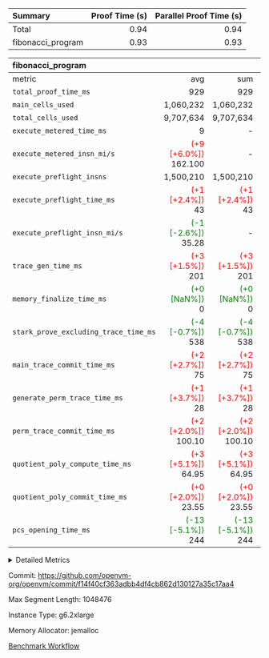 | Summary | Proof Time (s) | Parallel Proof Time (s) |
|:---|---:|---:|
| Total |  0.94 |  0.94 |
| fibonacci_program |  0.93 |  0.93 |


| fibonacci_program |||||
|:---|---:|---:|---:|---:|
|metric|avg|sum|max|min|
| `total_proof_time_ms ` |  929 |  929 |  929 |  929 |
| `main_cells_used     ` |  1,060,232 |  1,060,232 |  1,060,232 |  1,060,232 |
| `total_cells_used    ` |  9,707,634 |  9,707,634 |  9,707,634 |  9,707,634 |
| `execute_metered_time_ms` |  9 | -          | -          | -          |
| `execute_metered_insn_mi/s` | <span style='color: red'>(+9 [+6.0%])</span> 162.100 | -          | <span style='color: red'>(+9 [+6.0%])</span> 162.100 | <span style='color: red'>(+9 [+6.0%])</span> 162.100 |
| `execute_preflight_insns` |  1,500,210 |  1,500,210 |  1,500,210 |  1,500,210 |
| `execute_preflight_time_ms` | <span style='color: red'>(+1 [+2.4%])</span> 43 | <span style='color: red'>(+1 [+2.4%])</span> 43 | <span style='color: red'>(+1 [+2.4%])</span> 43 | <span style='color: red'>(+1 [+2.4%])</span> 43 |
| `execute_preflight_insn_mi/s` | <span style='color: green'>(-1 [-2.6%])</span> 35.28 | -          | <span style='color: green'>(-1 [-2.6%])</span> 35.28 | <span style='color: green'>(-1 [-2.6%])</span> 35.28 |
| `trace_gen_time_ms   ` | <span style='color: red'>(+3 [+1.5%])</span> 201 | <span style='color: red'>(+3 [+1.5%])</span> 201 | <span style='color: red'>(+3 [+1.5%])</span> 201 | <span style='color: red'>(+3 [+1.5%])</span> 201 |
| `memory_finalize_time_ms` | <span style='color: green'>(+0 [NaN%])</span> 0 | <span style='color: green'>(+0 [NaN%])</span> 0 | <span style='color: green'>(+0 [NaN%])</span> 0 | <span style='color: green'>(+0 [NaN%])</span> 0 |
| `stark_prove_excluding_trace_time_ms` | <span style='color: green'>(-4 [-0.7%])</span> 538 | <span style='color: green'>(-4 [-0.7%])</span> 538 | <span style='color: green'>(-4 [-0.7%])</span> 538 | <span style='color: green'>(-4 [-0.7%])</span> 538 |
| `main_trace_commit_time_ms` | <span style='color: red'>(+2 [+2.7%])</span> 75 | <span style='color: red'>(+2 [+2.7%])</span> 75 | <span style='color: red'>(+2 [+2.7%])</span> 75 | <span style='color: red'>(+2 [+2.7%])</span> 75 |
| `generate_perm_trace_time_ms` | <span style='color: red'>(+1 [+3.7%])</span> 28 | <span style='color: red'>(+1 [+3.7%])</span> 28 | <span style='color: red'>(+1 [+3.7%])</span> 28 | <span style='color: red'>(+1 [+3.7%])</span> 28 |
| `perm_trace_commit_time_ms` | <span style='color: red'>(+2 [+2.0%])</span> 100.10 | <span style='color: red'>(+2 [+2.0%])</span> 100.10 | <span style='color: red'>(+2 [+2.0%])</span> 100.10 | <span style='color: red'>(+2 [+2.0%])</span> 100.10 |
| `quotient_poly_compute_time_ms` | <span style='color: red'>(+3 [+5.1%])</span> 64.95 | <span style='color: red'>(+3 [+5.1%])</span> 64.95 | <span style='color: red'>(+3 [+5.1%])</span> 64.95 | <span style='color: red'>(+3 [+5.1%])</span> 64.95 |
| `quotient_poly_commit_time_ms` | <span style='color: red'>(+0 [+2.0%])</span> 23.55 | <span style='color: red'>(+0 [+2.0%])</span> 23.55 | <span style='color: red'>(+0 [+2.0%])</span> 23.55 | <span style='color: red'>(+0 [+2.0%])</span> 23.55 |
| `pcs_opening_time_ms ` | <span style='color: green'>(-13 [-5.1%])</span> 244 | <span style='color: green'>(-13 [-5.1%])</span> 244 | <span style='color: green'>(-13 [-5.1%])</span> 244 | <span style='color: green'>(-13 [-5.1%])</span> 244 |



<details>
<summary>Detailed Metrics</summary>

|  | memory_to_vec_partition_time_ms | keygen_time_ms | app proof_time_ms |
| --- | --- | --- |
|  | 57 | 326 | 1,084 | 

| group | prove_segment_time_ms | memory_to_vec_partition_time_ms | fri.log_blowup | execute_metered_time_ms | execute_metered_insns | execute_metered_insn_mi/s | compute_user_public_values_proof_time_ms |
| --- | --- | --- | --- | --- | --- | --- | --- |
| fibonacci_program | 929 | 42 | 1 | 9 | 1,500,210 | 162.100 | 141 | 

| group | air_name | quotient_deg | interactions | constraints |
| --- | --- | --- | --- | --- |
| fibonacci_program | AccessAdapterAir<16> | 2 | 5 | 12 | 
| fibonacci_program | AccessAdapterAir<2> | 2 | 5 | 12 | 
| fibonacci_program | AccessAdapterAir<32> | 2 | 5 | 12 | 
| fibonacci_program | AccessAdapterAir<4> | 2 | 5 | 12 | 
| fibonacci_program | AccessAdapterAir<8> | 2 | 5 | 12 | 
| fibonacci_program | BitwiseOperationLookupAir<8> | 2 | 2 | 4 | 
| fibonacci_program | MemoryMerkleAir<8> | 2 | 4 | 39 | 
| fibonacci_program | PersistentBoundaryAir<8> | 2 | 3 | 7 | 
| fibonacci_program | PhantomAir | 2 | 3 | 5 | 
| fibonacci_program | Poseidon2PeripheryAir<BabyBearParameters>, 1> | 2 | 1 | 286 | 
| fibonacci_program | ProgramAir | 1 | 1 | 4 | 
| fibonacci_program | RangeTupleCheckerAir<2> | 1 | 1 | 4 | 
| fibonacci_program | Rv32HintStoreAir | 2 | 18 | 28 | 
| fibonacci_program | VariableRangeCheckerAir | 1 | 1 | 4 | 
| fibonacci_program | VmAirWrapper<Rv32BaseAluAdapterAir, BaseAluCoreAir<4, 8> | 2 | 20 | 37 | 
| fibonacci_program | VmAirWrapper<Rv32BaseAluAdapterAir, LessThanCoreAir<4, 8> | 2 | 18 | 40 | 
| fibonacci_program | VmAirWrapper<Rv32BaseAluAdapterAir, ShiftCoreAir<4, 8> | 2 | 24 | 91 | 
| fibonacci_program | VmAirWrapper<Rv32BranchAdapterAir, BranchEqualCoreAir<4> | 2 | 11 | 20 | 
| fibonacci_program | VmAirWrapper<Rv32BranchAdapterAir, BranchLessThanCoreAir<4, 8> | 2 | 13 | 35 | 
| fibonacci_program | VmAirWrapper<Rv32CondRdWriteAdapterAir, Rv32JalLuiCoreAir> | 2 | 10 | 18 | 
| fibonacci_program | VmAirWrapper<Rv32JalrAdapterAir, Rv32JalrCoreAir> | 2 | 16 | 20 | 
| fibonacci_program | VmAirWrapper<Rv32LoadStoreAdapterAir, LoadSignExtendCoreAir<4, 8> | 2 | 18 | 33 | 
| fibonacci_program | VmAirWrapper<Rv32LoadStoreAdapterAir, LoadStoreCoreAir<4> | 2 | 17 | 40 | 
| fibonacci_program | VmAirWrapper<Rv32MultAdapterAir, DivRemCoreAir<4, 8> | 2 | 25 | 84 | 
| fibonacci_program | VmAirWrapper<Rv32MultAdapterAir, MulHCoreAir<4, 8> | 2 | 24 | 31 | 
| fibonacci_program | VmAirWrapper<Rv32MultAdapterAir, MultiplicationCoreAir<4, 8> | 2 | 19 | 19 | 
| fibonacci_program | VmAirWrapper<Rv32RdWriteAdapterAir, Rv32AuipcCoreAir> | 2 | 12 | 14 | 
| fibonacci_program | VmConnectorAir | 2 | 5 | 11 | 

| group | air_name | segment | rows | prep_cols | perm_cols | main_cols | cells |
| --- | --- | --- | --- | --- | --- | --- | --- |
| fibonacci_program | AccessAdapterAir<8> | 0 | 128 |  | 16 | 17 | 4,224 | 
| fibonacci_program | BitwiseOperationLookupAir<8> | 0 | 65,536 | 3 | 8 | 2 | 655,360 | 
| fibonacci_program | MemoryMerkleAir<8> | 0 | 512 |  | 16 | 32 | 24,576 | 
| fibonacci_program | PersistentBoundaryAir<8> | 0 | 128 |  | 12 | 20 | 4,096 | 
| fibonacci_program | PhantomAir | 0 | 1 |  | 12 | 6 | 18 | 
| fibonacci_program | Poseidon2PeripheryAir<BabyBearParameters>, 1> | 0 | 256 |  | 8 | 300 | 78,848 | 
| fibonacci_program | ProgramAir | 0 | 8,192 |  | 8 | 10 | 147,456 | 
| fibonacci_program | RangeTupleCheckerAir<2> | 0 | 524,288 | 2 | 8 | 1 | 4,718,592 | 
| fibonacci_program | Rv32HintStoreAir | 0 | 4 |  | 44 | 32 | 304 | 
| fibonacci_program | VariableRangeCheckerAir | 0 | 262,144 | 2 | 8 | 1 | 2,359,296 | 
| fibonacci_program | VmAirWrapper<Rv32BaseAluAdapterAir, BaseAluCoreAir<4, 8> | 0 | 1,048,576 |  | 52 | 36 | 92,274,688 | 
| fibonacci_program | VmAirWrapper<Rv32BaseAluAdapterAir, LessThanCoreAir<4, 8> | 0 | 524,288 |  | 40 | 37 | 40,370,176 | 
| fibonacci_program | VmAirWrapper<Rv32BranchAdapterAir, BranchEqualCoreAir<4> | 0 | 262,144 |  | 28 | 26 | 14,155,776 | 
| fibonacci_program | VmAirWrapper<Rv32BranchAdapterAir, BranchLessThanCoreAir<4, 8> | 0 | 8 |  | 32 | 32 | 512 | 
| fibonacci_program | VmAirWrapper<Rv32CondRdWriteAdapterAir, Rv32JalLuiCoreAir> | 0 | 131,072 |  | 28 | 18 | 6,029,312 | 
| fibonacci_program | VmAirWrapper<Rv32JalrAdapterAir, Rv32JalrCoreAir> | 0 | 16 |  | 36 | 28 | 1,024 | 
| fibonacci_program | VmAirWrapper<Rv32LoadStoreAdapterAir, LoadStoreCoreAir<4> | 0 | 128 |  | 52 | 41 | 11,904 | 
| fibonacci_program | VmAirWrapper<Rv32RdWriteAdapterAir, Rv32AuipcCoreAir> | 0 | 16 |  | 28 | 20 | 768 | 
| fibonacci_program | VmConnectorAir | 0 | 2 | 1 | 16 | 5 | 42 | 

| group | segment | trace_gen_time_ms | total_proof_time_ms | total_cells_used | total_cells | system_trace_gen_time_ms | stark_prove_excluding_trace_time_ms | single_trace_gen_time_ms | quotient_poly_compute_time_ms | quotient_poly_commit_time_ms | query phase_time_ms | perm_trace_commit_time_ms | pcs_opening_time_ms | partially_prove_time_ms | open_time_ms | memory_finalize_time_ms | main_trace_commit_time_ms | main_cells_used | generate_perm_trace_time_ms | execute_preflight_time_ms | execute_preflight_insns | execute_preflight_insn_mi/s | evaluate matrix_time_ms | eval_and_commit_quotient_time_ms | build fri inputs_time_ms | OpeningProverGpu::open_time_ms |
| --- | --- | --- | --- | --- | --- | --- | --- | --- | --- | --- | --- | --- | --- | --- | --- | --- | --- | --- | --- | --- | --- | --- | --- | --- | --- | --- |
| fibonacci_program | 0 | 201 | 929 | 9,707,634 | 160,836,972 | 201 | 538 | 0 | 64.95 | 23.55 | 5 | 100.10 | 244 | 128 | 244 | 0 | 75 | 1,060,232 | 28 | 43 | 1,500,210 | 35.28 | 20 | 89 | 1 | 244 | 

| group | segment | trace_height_constraint | weighted_sum | threshold |
| --- | --- | --- | --- | --- |
| fibonacci_program | 0 | 0 | 3,932,510 | 2,013,265,921 | 
| fibonacci_program | 0 | 1 | 10,749,336 | 2,013,265,921 | 
| fibonacci_program | 0 | 2 | 1,966,255 | 2,013,265,921 | 
| fibonacci_program | 0 | 3 | 10,749,404 | 2,013,265,921 | 
| fibonacci_program | 0 | 4 | 1,664 | 2,013,265,921 | 
| fibonacci_program | 0 | 5 | 640 | 2,013,265,921 | 
| fibonacci_program | 0 | 6 | 7,209,084 | 2,013,265,921 | 
| fibonacci_program | 0 | 7 |  | 2,013,265,921 | 
| fibonacci_program | 0 | 8 | 35,534,845 | 2,013,265,921 | 

</details>


Commit: https://github.com/openvm-org/openvm/commit/f14f40cf363adbb4df4cb862d130127a35c17aa4

Max Segment Length: 1048476

Instance Type: g6.2xlarge

Memory Allocator: jemalloc

[Benchmark Workflow](https://github.com/openvm-org/openvm/actions/runs/17773510260)

